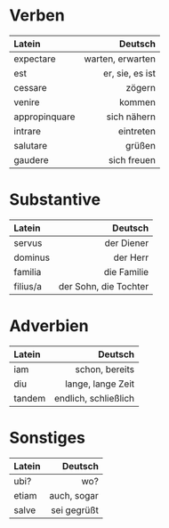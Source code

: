 Verben
===

|Latein|Deutsch|
|:-|-:|
|expectare|warten, erwarten|
|est|er, sie, es ist|
|cessare|zögern|
|venire|kommen|
|appropinquare|sich nähern|
|intrare|eintreten|
|salutare|grüßen|
|gaudere|sich freuen|

Substantive
===

|Latein|Deutsch|
|:-|-:|
|servus|der Diener|
|dominus|der Herr|
|familia|die Familie|
|filius/a|der Sohn, die Tochter|

Adverbien
===

|Latein|Deutsch|
|:-|-:|
|iam|schon, bereits|
|diu|lange, lange Zeit|
|tandem|endlich, schließlich|

Sonstiges
===

|Latein|Deutsch|
|:-|-:|
|ubi?|wo?|
|etiam|auch, sogar|
|salve|sei gegrüßt|
